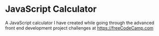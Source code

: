 # JavaScript Calculator
A JavaScript calculator I have created while going through the advanced front end development project challenges at https://freeCodeCamp.com
